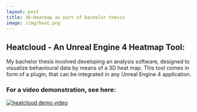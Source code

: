 ```yaml
---
layout: post
title: 3D-Heatmap as part of bachelor thesis
image: /img/heat.png
---
```


## Heatcloud - An Unreal Engine 4 Heatmap Tool:   
My bachelor thesis involved developing an analysis software, designed to visualize behavioural data by means of a 3D heat map. This tool comes in form of a plugin, that can be integrated in any Unreal Engine 4 application.

### For a video demonstration, see here:
[![heatcloud demo video](http://i.imgur.com/vmh7Aqr.png)](https://vimeo.com/199602690 "Demo of Heatcloud - An Unreal Engine 4 Heatmap Tool - Click to Watch!")
